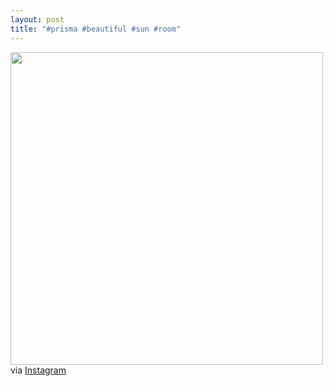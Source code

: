 ```yaml
---
layout: post
title: "#prisma #beautiful #sun #room"
---
```


<p><img src="http://distilleryimage5.s3.amazonaws.com/4757822a66d311e28a7322000a1fa414_7.jpg" width="500" class="img-polaroid"/><br />
via <a href="http://instagr.am/p/U5uz4bGVjB">Instagram</a></p>
